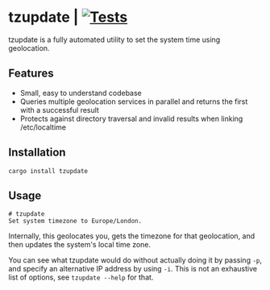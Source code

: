 # tzupdate | [![Tests](https://img.shields.io/github/actions/workflow/status/cdown/tzupdate/ci.yml?branch=master)](https://github.com/cdown/tzupdate/actions?query=branch%3Amaster)

tzupdate is a fully automated utility to set the system time using geolocation.

## Features

- Small, easy to understand codebase
- Queries multiple geolocation services in parallel and returns the first with
  a successful result
- Protects against directory traversal and invalid results when linking
  /etc/localtime

## Installation

    cargo install tzupdate

## Usage

    # tzupdate
    Set system timezone to Europe/London.

Internally, this geolocates you, gets the timezone for that geolocation, and
then updates the system's local time zone.

You can see what tzupdate would do without actually doing it by passing `-p`,
and specify an alternative IP address by using `-i`. This is not an exhaustive
list of options, see `tzupdate --help` for that.
